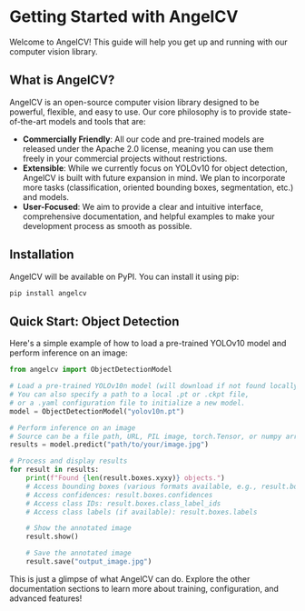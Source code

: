 # Getting Started with AngelCV

Welcome to AngelCV! This guide will help you get up and running with our computer vision library.

## What is AngelCV?

AngelCV is an open-source computer vision library designed to be powerful, flexible, and easy to use. Our core philosophy is to provide state-of-the-art models and tools that are:

*   **Commercially Friendly**: All our code and pre-trained models are released under the Apache 2.0 license, meaning you can use them freely in your commercial projects without restrictions.
*   **Extensible**: While we currently focus on YOLOv10 for object detection, AngelCV is built with future expansion in mind. We plan to incorporate more tasks (classification, oriented bounding boxes, segmentation, etc.) and models.
*   **User-Focused**: We aim to provide a clear and intuitive interface, comprehensive documentation, and helpful examples to make your development process as smooth as possible.

## Installation

AngelCV will be available on PyPI. You can install it using pip:

```bash
pip install angelcv
```

## Quick Start: Object Detection

Here's a simple example of how to load a pre-trained YOLOv10 model and perform inference on an image:

```python
from angelcv import ObjectDetectionModel

# Load a pre-trained YOLOv10n model (will download if not found locally)
# You can also specify a path to a local .pt or .ckpt file,
# or a .yaml configuration file to initialize a new model.
model = ObjectDetectionModel("yolov10n.pt")

# Perform inference on an image
# Source can be a file path, URL, PIL image, torch.Tensor, or numpy array.
results = model.predict("path/to/your/image.jpg")

# Process and display results
for result in results:
    print(f"Found {len(result.boxes.xyxy)} objects.")
    # Access bounding boxes (various formats available, e.g., result.boxes.xyxy_norm)
    # Access confidences: result.boxes.confidences
    # Access class IDs: result.boxes.class_label_ids
    # Access class labels (if available): result.boxes.labels

    # Show the annotated image
    result.show()

    # Save the annotated image
    result.save("output_image.jpg")
```

This is just a glimpse of what AngelCV can do. Explore the other documentation sections to learn more about training, configuration, and advanced features! 